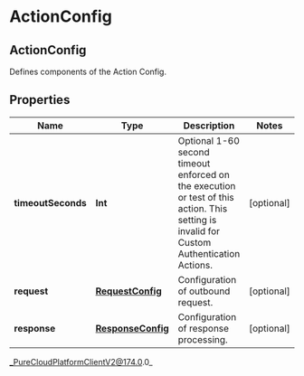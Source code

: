 # ActionConfig

## ActionConfig
Defines components of the Action Config.

## Properties

|Name | Type | Description | Notes|
|------------ | ------------- | ------------- | -------------|
| **timeoutSeconds** | **Int** | Optional 1-60 second timeout enforced on the execution or test of this action. This setting is invalid for Custom Authentication Actions. | [optional] |
| **request** | [**RequestConfig**](RequestConfig) | Configuration of outbound request. | [optional] |
| **response** | [**ResponseConfig**](ResponseConfig) | Configuration of response processing. | [optional] |



_PureCloudPlatformClientV2@174.0.0_
